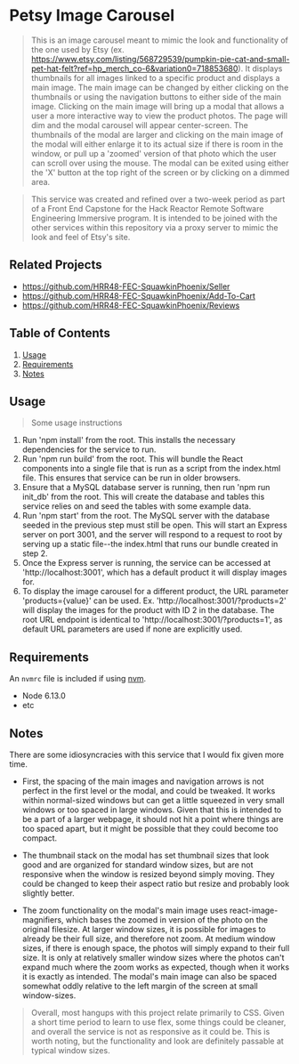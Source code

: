 # Petsy Image Carousel

> This is an image carousel meant to mimic the look and functionality of the one used by Etsy (ex. https://www.etsy.com/listing/568729539/pumpkin-pie-cat-and-small-pet-hat-felt?ref=hp_merch_co-6&variation0=718853680). It displays thumbnails for all images linked to a specific product and displays a main image. The main image can be changed by either clicking on the thumbnails or using the navigation buttons to either side of the main image. Clicking on the main image will bring up a modal that allows a user a more interactive way to view the product photos. The page will dim and the modal carousel will appear center-screen. The thumbnails of the modal are larger and clicking on the main image of the modal will either enlarge it to its actual size if there is room in the window, or pull up a 'zoomed' version of that photo which the user can scroll over using the mouse. The modal can be exited using either the 'X' button at the top right of the screen or by clicking on a dimmed area.

> This service was created and refined over a two-week period as part of a Front End Capstone for the Hack Reactor Remote Software Engineering Immersive program. It is intended to be joined with the other services within this repository via a proxy server to mimic the look and feel of Etsy's site.

## Related Projects

  - https://github.com/HRR48-FEC-SquawkinPhoenix/Seller
  - https://github.com/HRR48-FEC-SquawkinPhoenix/Add-To-Cart
  - https://github.com/HRR48-FEC-SquawkinPhoenix/Reviews

## Table of Contents

1. [Usage](#Usage)
1. [Requirements](#requirements)
1. [Notes](#notes)

## Usage

> Some usage instructions

1. Run 'npm install' from the root. This installs the necessary dependencies for the service to run.
1. Run 'npm run build' from the root. This will bundle the React components into a single file that is run as a script from the index.html file. This ensures that service can be run in older browsers.
1. Ensure that a MySQL database server is running, then run 'npm run init_db' from the root. This will create the database and tables this service relies on and seed the tables with some example data.
1. Run 'npm start' from the root. The MySQL server with the database seeded in the previous step must still be open. This will start an Express server on port 3001, and the server will respond to a request to root by serving up a static file--the index.html that runs our bundle created in step 2.
1. Once the Express server is running, the service can be accessed at 'http://localhost:3001', which has a default product it will display images for.
1. To display the image carousel for a different product, the URL parameter 'products={value}' can be used. Ex. 'http://localhost:3001/?products=2' will display the images for the product with ID 2 in the database. The root URL endpoint is identical to 'http://localhost:3001/?products=1', as default URL parameters are used if none are explicitly used.

## Requirements

An `nvmrc` file is included if using [nvm](https://github.com/creationix/nvm).

- Node 6.13.0
- etc

## Notes

There are some idiosyncracies with this service that I would fix given more time.

- First, the spacing of the main images and navigation arrows is not perfect in the first level or the modal, and could be tweaked. It works within normal-sized windows but can get a little squeezed in very small windows or too spaced in large windows. Given that this is intended to be a part of a larger webpage, it should not hit a point where things are too spaced apart, but it might be possible that they could become too compact.

- The thumbnail stack on the modal has set thumbnail sizes that look good and are organized for standard window sizes, but are not responsive when the window is resized beyond simply moving. They could be changed to keep their aspect ratio but resize and probably look slightly better.

- The zoom functionality on the modal's main image uses react-image-magnifiers, which bases the zoomed in version of the photo on the original filesize. At larger window sizes, it is possible for images to already be their full size, and therefore not zoom. At medium window sizes, if there is enough space, the photos will simply expand to their full size. It is only at relatively smaller window sizes where the photos can't expand much where the zoom works as expected, though when it works it is exactly as intended. The modal's main image can also be spaced somewhat oddly relative to the left margin of the screen at small window-sizes.

> Overall, most hangups with this project relate primarily to CSS. Given a short time period to learn to use flex, some things could be cleaner, and overall the service is not as responsive as it could be. This is worth noting, but the functionality and look are definitely passable at typical window sizes.